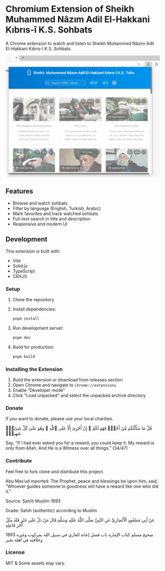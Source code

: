 # Chromium Extension of Sheikh Muhammed Nâzım Adil El-Hakkani Kıbrıs-î K.S. Sohbats

A Chrome extension to watch and listen to Sheikh Muhammed Nâzım Adil El-Hakkani Kıbrıs-î K.S. Sohbats.

![Preview](preview.png)

## Features

- Browse and watch sohbats
- Filter by language (English, Turkish, Arabic)
- Mark favorites and track watched sohbats
- Full-text search in title and description
- Responsive and modern UI

## Development

This extension is built with:
- Vite
- Solid.js
- TypeScript
- CRXJS

### Setup

1. Clone the repository
2. Install dependencies:
   ```bash
   pnpm install
   ```

3. Run development server:
   ```bash
   pnpm dev
   ```

4. Build for production:
   ```bash
   pnpm build
   ```

### Installing the Extension

1. Build the extension or download from releases section
2. Open Chrome and navigate to `chrome://extensions`
3. Enable "Developer mode"
4. Click "Load unpacked" and select the unpacked archive directory

### Donate

If you want to donate, please use your local charities.

قُلْ مَا سَأَلْتُكُم مِّنْ أَجْرٍۢ فَهُوَ لَكُمْ ۖ إِنْ أَجْرِىَ إِلَّا عَلَى ٱللَّهِ ۖ وَهُوَ عَلَىٰ كُلِّ شَىْءٍۢ شَهِيدٌۭ

Say, “If I had ever asked you for a reward, you could keep it. My reward is only from Allah. And He is a Witness over all things.” (34/47)

### Contribute

Feel free to fork clone and distribute this project.

Abu Mas’ud reported: The Prophet, peace and blessings be upon him, said, “Whoever guides someone to goodness will have a reward like one who did it.”

Source: Ṣaḥīḥ Muslim 1893

Grade: Sahih (authentic) according to Muslim

عَنْ أَبِي مَسْعُودٍ الْأَنْصَارِيِّ عَنِ النَّبِيِّ صَلَّى اللَّهُ عَلَيْهِ وَسَلَّمَ قَالَ مَنْ دَلَّ عَلَى خَيْرٍ فَلَهُ مِثْلُ أَجْرِ فَاعِلِهِ

1893 صحيح مسلم كتاب الإمارة باب فضل إعانة الغازي في سبيل الله بمركوب وغيره وخلافته في أهله بخير


### License

MIT & Some assets may vary.

